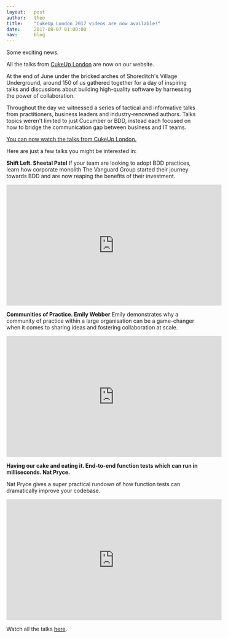```yaml
---
layout:   post
author:   theo
title:    "CukeUp London 2017 videos are now available!"
date:     2017-08-07 01:00:00
nav:      blog
---
```


Some exciting news.

All the talks from [CukeUp London](http://cukenfest.cucumber.io/video/) are now on our website. 

At the end of June under the bricked arches of Shoreditch's Village Underground, around 150 of us gathered together for a day of inspiring talks and discussions about building high-quality software by harnessing the power of collaboration. 

Throughout the day we witnessed a series of tactical and informative talks from practitioners, business leaders and industry-renowned authors. Talks topics weren't limited to just Cucumber or BDD, instead each focused on how to bridge the communication gap between business and IT teams. 

[You can now watch the talks from CukeUp London.](http://cukenfest.cucumber.io/video/)

Here are just a few talks you might be interested in: 

**Shift Left. Sheetal Patel**
If your team are looking to adopt BDD practices, learn how corporate monolith The Vanguard Group started their journey towards BDD and are now reaping the benefits of their investment. 

<iframe width="560" height="315" src="https://www.youtube.com/embed/XAjkc28nUjY" frameborder="0" allowfullscreen></iframe>

**Communities of Practice. Emily Webber**
Emily demonstrates why a community of practice within a large organisation can be a game-changer when it comes to sharing ideas and fostering collaboration at scale. 

<iframe width="560" height="315" src="https://www.youtube.com/embed/fDIUyBKDmhA" frameborder="0" allowfullscreen></iframe>

**Having our cake and eating it. End-to-end function tests which can run in milliseconds. Nat Pryce.**

Nat Pryce gives a super practical rundown of how function tests can dramatically improve your codebase. 

<iframe width="560" height="315" src="https://www.youtube.com/embed/Fk4rCn4YLLU" frameborder="0" allowfullscreen></iframe>

Watch all the talks [here](http://cukenfest.cucumber.io/video/).

